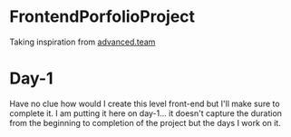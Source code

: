 # FrontendPorfolioProject
Taking inspiration from [advanced.team](https://advanced.team)

# Day-1
Have no clue how would I create this level front-end but I'll make sure to complete it. I am putting it here on day-1... it doesn't capture the duration from the beginning to completion of the project but the days I work on it.
